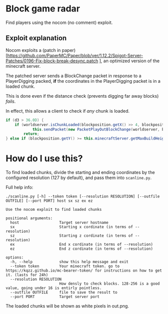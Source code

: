 # Block game radar

Find players using the nocom (no comment) exploit.

## Exploit explanation

Nocom exploits a (patch in paper)[https://github.com/PaperMC/Paper/blob/ver/1.12.2/Spigot-Server-Patches/0196-Fix-block-break-desync.patch
], an optimized version of the minecraft server.

The patched server sends a BlockChange packet in response to a PlayerDigging packed, **if** the coordinates in the PlayerDigging packet is in a loaded chunk.

This is done even if the distance check (prevents digging far away blocks) *fails*. 

In effect, this allows a client to check if *any* chunk is loaded.

```java
if (d3 > 36.0D) {
	if (worldserver.isChunkLoaded(blockposition.getX() >> 4, blockposition.getZ() >> 4, true)) // Paper - Fix block break desync - Don't send for unloaded chunks
	       	this.sendPacket(new PacketPlayOutBlockChange(worldserver, blockposition)); // Paper - Fix block break desync
        return;
} else if (blockposition.getY() >= this.minecraftServer.getMaxBuildHeight()) {
```

# How do I use this?

To find loaded chunks, divide the starting and ending coordinates by the configured resolution (127 by default), and pass them into ``scanline.py``.

Full help info:

```
./scanline.py [-h] --token token [--resolution RESOLUTION] [--outfile OUTFILE] [--port PORT] host sx sz ex ez

Use the nocom exploit to find loaded chunks

positional arguments:
  host                  Target server hostname
  sx                    Starting x cordinate (in terms of --resolution)
  sz                    Starting z cordinate (in terms of --resolution)
  ex                    End x cordinate (in terms of --resolution)
  ez                    End z cordinate (in terms of --resolution)

options:
  -h, --help            show this help message and exit
  --token token         Your minecraft token. go to https://kqzz.github.io/mc-bearer-token/ for instructions on how to get it. (lasts for 24h)
  --resolution RESOLUTION
                        How densly to check blocks. 128-256 is a good value, going under 16 is entirly pointless.
  --outfile OUTFILE     file to save the result to
  --port PORT           Target server port
```

The loaded chunks will be shown as white pixels in out.png.
